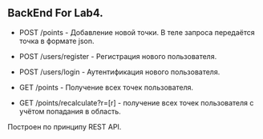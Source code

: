 ## BackEnd For Lab4. 


- POST /points - Добавление новой точки.
В теле запроса передаётся точка в формате json.

- POST /users/register - Регистрация нового пользователя.

- POST /users/login - Аутентификация нового пользователя.

- GET /points - Получение всех точек пользователя.

- GET /points/recalculate?r=[r] - получение всех точек пользователя с учётом попадания в область.

Построен по принципу REST API.
